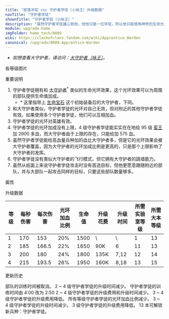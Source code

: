 ```yaml
---
title: "部落冲突 coc 守护者学徒（小咏王）升级数据"
navTitle: "守护者学徒"
shownTitle: "守护者学徒（小咏王）"
description: "虽然守护者学徒雄心勃勃，但他只是一位学徒，所以他只能使用神奇的生命光环和没那么神奇的弹弓助部队一臂之力。"
module: upgrade-home
imgFolder: home_tech/0089
wiki: https://clashofclans.fandom.com/wiki/Apprentice_Warden
canonical: /upgrade/0089-Apprentice-Warden
---
```


- *如想查看大守护者，请访问：[大守护者（咏王）](/upgrade/0202-Grand-Warden)。*

<UnitInfo :folder="$frontmatter.imgFolder" imgSrc="Apprentice_Warden_info.png" :imgAlt="$frontmatter.navTitle" :description="$frontmatter.description" />

<SmallTitle>各等级图片</SmallTitle>

<Panel>
    <UnitImgGroup :folder="$frontmatter.imgFolder">
        <UnitImg imgTitle="1 级" imgSrc="Apprentice_Warden1.png" />
        <UnitImg imgTitle="2 级" imgSrc="Apprentice_Warden2.png" />
        <UnitImg imgTitle="3 级" imgSrc="Apprentice_Warden3.png" />
        <UnitImg imgTitle="4 级" imgSrc="Apprentice_Warden4.png" />
    </UnitImgGroup>
</Panel>

<SmallTitle>重要说明</SmallTitle>

1. 守护者学徒拥有和 [大守护者](/upgrade/0202-Grand-Warden)<sup>*</sup> 类似的生命光环效果，这个光环效果可以为周围的部队提供生命值加成。
   - \* 这里指带上 [生命宝石](/upgrade/0781-Life-Gem) 这个初始装备后的大守护者，下同。
2. 和大守护者类似，守护者学徒的光环对自己无效，但对附近的其他守护者学徒有效。如果使用多个守护者学徒，他们可以互相加血。
3. 守护者学徒的光环对英雄有效。
4. 守护者学徒的光环加成没有上限，4 级守护者学徒能实实在在地给 95 级 [蛮王](/upgrade/0200-Barbarian-King) 加 2900 多血，而大守护者由于上限的存在，只能给加 575 血。
5. 虽然守护者学徒能给高血量兵种加的血比大守护者多，但是它的光环效果会被大守护者覆盖，因为大守护者的光环加成比例是更高的，只是那个上限影响了大守护者的发挥。
6. 守护者学徒没有类似大守护者的飞行模式，但它拥有大守护者的跳墙能力。
7. 虽然从纸面上来说守护者学徒攻击时没有首选目标，但他更愿意跟随附近的部队，并与大部队一起攻击同样的目标，只要这些部队数量够多。

<SmallTitle>属性</SmallTitle>

<UnitProperties>
    <UnitProperty pKey="攻击偏好" pValue="无" />
    <UnitProperty pKey="伤害类型" pValue="单体伤害" />
    <UnitProperty pKey="攻击的目标" pValue="地面和空中目标" />
    <UnitProperty pKey="占据人口" pValue="20" />
    <UnitProperty pKey="移动速度" pValue="2.5 格/秒" />
    <UnitProperty pKey="攻击速度" pValue="0.9 秒/次" />
    <UnitProperty pKey="攻击距离" pValue="5 格" />
    <UnitProperty pKey="光环半径" pValue="7 格" />
    <UnitProperty pKey="所需暗黑训练营等级" pValue="10" />
    <UnitProperty pKey="所需大本等级" pValue="13" />
    <UnitProperty pKey="训练时间" pValue="无" trainingSystem="2025" />
</UnitProperties>

<SmallTitle>升级数据</SmallTitle>

<script setup>
const tableExtraInfo = [
    {
        "column": 5,
        "type": "cost",
        "gpClass": "research",
        "icon": "Dark_Elixir"
    },
    {
        "column": 6,
        "type": "time",
        "gpClass": "research"
    }
];
</script>

<UnitTable :tableExtraInfo="tableExtraInfo">

| 等级 |  每秒伤害 | 每次伤害 |光环<br>加血比例| 生命值 | 升级花费| 升级时间 |所需<br>实验室等级|所需<br>大本等级|
| ---- |   ----   |   ----  |      ----     |  ---- |  ----   |   ----  |       ----      |      ----     |
|   1  |    170   |   153   |       20%     |  1500 |    \    |     \   |         1       |       13      |
|   2  |    185   |   166.5 |       22%     |  1650 |    90K  |   6     |        11       |       13      |
|   3  |    200   |   180   |       24%     |  1800 |   135K  |   7,12  |        12       |       14      |
|   4  |    215   |   193.5 |       26%     |  1950 |   160K  |   8,18  |        13       |       15      |
</UnitTable>

<SmallTitle>更新历史</SmallTitle>

<Timeline>
    <TimelineItem date="2025/03/27">
        <TimelineRow>部队的训练时间被取消。</TimelineRow>
    </TimelineItem>
    <TimelineItem date="2025/03/24">
        <TimelineRow>2 ~ 4 级守护者学徒的升级时间减少。</TimelineRow>
    </TimelineItem>
    <TimelineItem date="2025/02/10">
        <TimelineRow>守护者学徒的训练时间由 4:00 改为 2:50</TimelineRow>
    </TimelineItem>
    <TimelineItem date="2024/11/25">
        <TimelineRow>2 ~ 4 级守护者学徒的升级费用和升级时间减少。</TimelineRow>
    </TimelineItem>
    <TimelineItem date="2024/06/18">
        <TimelineRow>3 ~ 4 级守护者学徒的升级费用降低。</TimelineRow>
    </TimelineItem>
    <TimelineItem date="2024/03/26">
        <TimelineRow>所有等级守护者学徒的光环加血比例减少。</TimelineRow>
    </TimelineItem>
    <TimelineItem date="2023/12/12">
        <TimelineRow>3 ~ 4 级守护者学徒的升级时间减少。</TimelineRow>
    <TimelineRow>3 级守护者学徒的升级费用降低。</TimelineRow>
    </TimelineItem>
    <TimelineItem date="2023/06/12">
        <TimelineRow>13 本可解锁新兵种：守护者学徒。</TimelineRow>
    </TimelineItem>
    <TimelineItem :historyBottom="true" />
</Timeline>